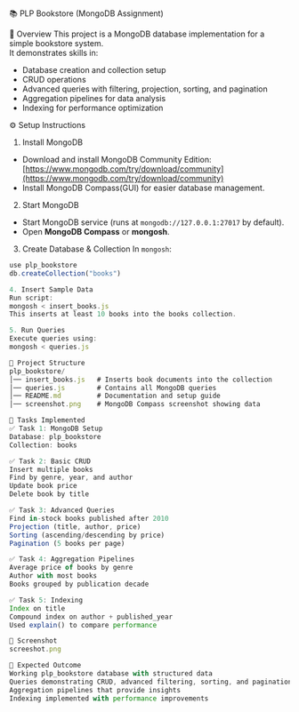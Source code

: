 📚 PLP Bookstore (MongoDB Assignment)

📌 Overview
This project is a MongoDB database implementation for a simple bookstore system.  
It demonstrates skills in:
- Database creation and collection setup
- CRUD operations
- Advanced queries with filtering, projection, sorting, and pagination
- Aggregation pipelines for data analysis
- Indexing for performance optimization

⚙️ Setup Instructions
1. Install MongoDB
- Download and install MongoDB Community Edition:  
  [https://www.mongodb.com/try/download/community](https://www.mongodb.com/try/download/community)
- Install MongoDB Compass(GUI) for easier database management.

2. Start MongoDB
- Start MongoDB service (runs at `mongodb://127.0.0.1:27017` by default).
- Open **MongoDB Compass** or **mongosh**.

3. Create Database & Collection
In `mongosh`:
```js
use plp_bookstore
db.createCollection("books")

4. Insert Sample Data
Run script:
mongosh < insert_books.js
This inserts at least 10 books into the books collection.

5. Run Queries
Execute queries using:
mongosh < queries.js

📂 Project Structure
plp_bookstore/
│── insert_books.js   # Inserts book documents into the collection
│── queries.js        # Contains all MongoDB queries
│── README.md         # Documentation and setup guide
│── screenshot.png    # MongoDB Compass screenshot showing data

📝 Tasks Implemented
✅ Task 1: MongoDB Setup
Database: plp_bookstore
Collection: books

✅ Task 2: Basic CRUD
Insert multiple books
Find by genre, year, and author
Update book price
Delete book by title

✅ Task 3: Advanced Queries
Find in-stock books published after 2010
Projection (title, author, price)
Sorting (ascending/descending by price)
Pagination (5 books per page)

✅ Task 4: Aggregation Pipelines
Average price of books by genre
Author with most books
Books grouped by publication decade

✅ Task 5: Indexing
Index on title
Compound index on author + published_year
Used explain() to compare performance

📸 Screenshot
screeshot.png

🚀 Expected Outcome
Working plp_bookstore database with structured data
Queries demonstrating CRUD, advanced filtering, sorting, and pagination
Aggregation pipelines that provide insights
Indexing implemented with performance improvements